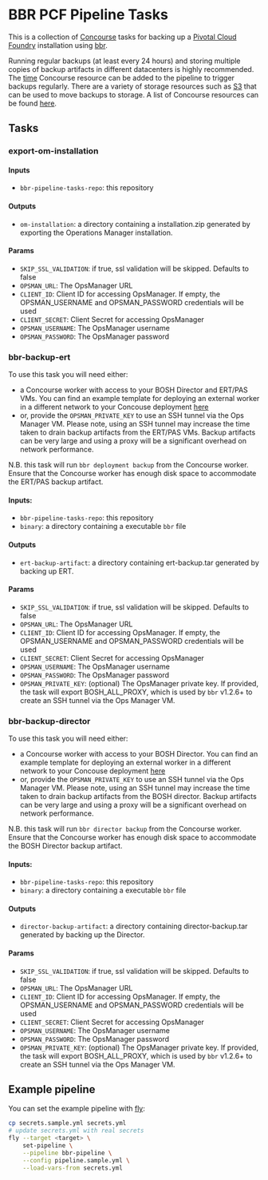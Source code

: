 # BBR PCF Pipeline Tasks

This is a collection of [Concourse](https://concourse.ci) tasks for backing up a [Pivotal Cloud Foundry](https://pivotal.io/platform) installation using [bbr](https://github.com/cloudfoundry-incubator/bosh-backup-and-restore).

Running regular backups (at least every 24 hours) and storing multiple copies of backup artifacts in different datacenters is highly recommended. The [time](https://github.com/concourse/time-resource) Concourse resource can be added to the pipeline to trigger backups regularly. There are a variety of storage resources such as [S3](https://github.com/concourse/s3-resource) that can be used to move backups to storage. A list of Concourse resources can be found [here](https://concourse.ci/resource-types.html).

## Tasks

### export-om-installation

#### Inputs

* `bbr-pipeline-tasks-repo`: this repository

#### Outputs

* `om-installation`: a directory containing a installation.zip generated by exporting the Operations Manager installation.

#### Params

* `SKIP_SSL_VALIDATION`: if true, ssl validation will be skipped. Defaults to false
* `OPSMAN_URL`: The OpsManager URL
* `CLIENT_ID`: Client ID for accessing OpsManager. If empty, the OPSMAN_USERNAME and OPSMAN_PASSWORD credentials will be used
* `CLIENT_SECRET`: Client Secret for accessing OpsManager
* `OPSMAN_USERNAME`: The OpsManager username
* `OPSMAN_PASSWORD`: The OpsManager password

### bbr-backup-ert

To use this task you will need either:
- a Concourse worker with access to your BOSH Director and ERT/PAS VMs. You can find an example template for deploying an external worker in a different network to your Concouse deployment [here](https://github.com/concourse/concourse-bosh-deployment/blob/master/cluster/external-worker.yml)
- or, provide the `OPSMAN_PRIVATE_KEY` to use an SSH tunnel via the Ops Manager VM. Please note, using an SSH tunnel may increase the time taken to drain backup artifacts from the ERT/PAS VMs. Backup artifacts can be very large and using a proxy will be a significant overhead on network performance.

N.B. this task will run `bbr deployment backup` from the Concourse worker. Ensure that the Concourse worker has enough disk space to accommodate the ERT/PAS backup artifact.

#### Inputs:

* `bbr-pipeline-tasks-repo`: this repository
* `binary`: a directory containing a executable `bbr` file

#### Outputs

* `ert-backup-artifact`: a directory containing ert-backup.tar generated by backing up ERT.

#### Params

* `SKIP_SSL_VALIDATION`: if true, ssl validation will be skipped. Defaults to false
* `OPSMAN_URL`: The OpsManager URL
* `CLIENT_ID`: Client ID for accessing OpsManager. If empty, the OPSMAN_USERNAME and OPSMAN_PASSWORD credentials will be used
* `CLIENT_SECRET`: Client Secret for accessing OpsManager
* `OPSMAN_USERNAME`: The OpsManager username
* `OPSMAN_PASSWORD`: The OpsManager password
* `OPSMAN_PRIVATE_KEY`: (optional) The OpsManager private key. If provided, the task will export
    BOSH_ALL_PROXY, which is used by `bbr` v1.2.6+ to create an SSH tunnel via the Ops Manager VM.

### bbr-backup-director

To use this task you will need either:
- a Concourse worker with access to your BOSH Director. You can find an example template for deploying an external worker in a different network to your Concouse deployment [here](https://github.com/concourse/concourse-bosh-deployment/blob/master/cluster/external-worker.yml)
- or, provide the `OPSMAN_PRIVATE_KEY` to use an SSH tunnel via the Ops Manager VM. Please note, using an SSH tunnel may increase the time taken to drain backup artifacts from the BOSH director. Backup artifacts can be very large and using a proxy will be a significant overhead on network performance.

N.B. this task will run `bbr director backup` from the Concourse worker. Ensure that the Concourse worker has enough disk space to accommodate the BOSH Director backup artifact.

#### Inputs:

* `bbr-pipeline-tasks-repo`: this repository
* `binary`: a directory containing a executable `bbr` file

#### Outputs

* `director-backup-artifact`: a directory containing director-backup.tar generated by backing up the Director.

#### Params

* `SKIP_SSL_VALIDATION`: if true, ssl validation will be skipped. Defaults to false
* `OPSMAN_URL`: The OpsManager URL
* `CLIENT_ID`: Client ID for accessing OpsManager. If empty, the OPSMAN_USERNAME and OPSMAN_PASSWORD credentials will be used
* `CLIENT_SECRET`: Client Secret for accessing OpsManager
* `OPSMAN_USERNAME`: The OpsManager username
* `OPSMAN_PASSWORD`: The OpsManager password
* `OPSMAN_PRIVATE_KEY`: (optional) The OpsManager private key. If provided, the task will export
    BOSH_ALL_PROXY, which is used by `bbr` v1.2.6+ to create an SSH tunnel via the Ops Manager VM.

## Example pipeline

You can set the example pipeline with [fly](https://concourse.ci/fly-cli.html):

```bash
cp secrets.sample.yml secrets.yml
# update secrets.yml with real secrets
fly --target <target> \
    set-pipeline \
    --pipeline bbr-pipeline \
    --config pipeline.sample.yml \
    --load-vars-from secrets.yml
```

